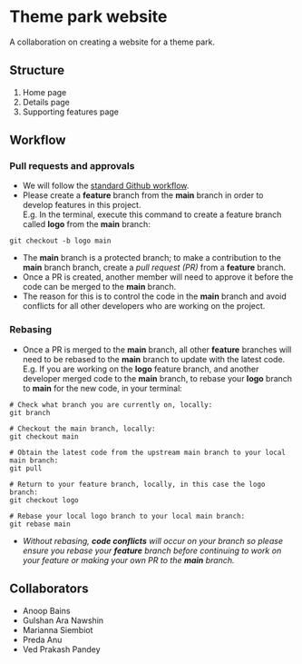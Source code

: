 # Theme park website
A collaboration on creating a website for a theme park.

## Structure
1. Home page
2. Details page
3. Supporting features page

## Workflow

### Pull requests and approvals
* We will follow the [standard Github workflow](https://guides.github.com/introduction/flow/).
* Please create a **feature** branch from the **main** branch in order to develop features in this project.  
E.g. In the terminal, execute this command to create a feature branch called **logo** from the **main** branch:  

```
git checkout -b logo main
```

* The **main** branch is a protected branch; to make a contribution to the **main** branch branch, create a *pull request (PR)* from a **feature** branch.  
* Once a PR is created, another member will need to approve it before the code can be merged to the **main** branch.
* The reason for this is to control the code in the **main** branch and avoid conflicts for all other developers who are working on the project.  

### Rebasing
* Once a PR is merged to the **main** branch, all other **feature** branches will need to be rebased to the **main** branch to update with the latest code.  
E.g. If you are working on the **logo** feature branch, and another developer merged code to the **main** branch, to rebase your **logo** branch to **main** for the new code, in your terminal:

```
# Check what branch you are currently on, locally:
git branch

# Checkout the main branch, locally:
git checkout main

# Obtain the latest code from the upstream main branch to your local main branch:
git pull

# Return to your feature branch, locally, in this case the logo branch:
git checkout logo

# Rebase your local logo branch to your local main branch:
git rebase main
```

* *Without rebasing, **code conflicts** will occur on your branch so please ensure you rebase your **feature** branch before continuing to work on your feature or making your own PR to the **main** branch.*  


## Collaborators
* Anoop Bains
* Gulshan Ara Nawshin
* Marianna Siembiot
* Preda Anu
* Ved Prakash Pandey